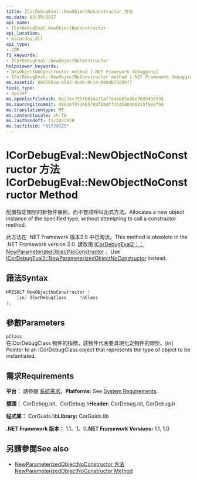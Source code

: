 ```yaml
---
title: ICorDebugEval::NewObjectNoConstructor 方法
ms.date: 03/30/2017
api_name:
- ICorDebugEval.NewObjectNoConstructor
api_location:
- mscordbi.dll
api_type:
- COM
f1_keywords:
- ICorDebugEval::NewObjectNoConstructor
helpviewer_keywords:
- NewObjectNoConstructor method [.NET Framework debugging]
- ICorDebugEval::NewObjectNoConstructor method [.NET Framework debugging]
ms.assetid: 80d509ca-b5e3-4c46-9c14-800db73d9bf7
topic_type:
- apiref
ms.openlocfilehash: bb27ec755fb83dc71af7dd48b5ed6e7699436335
ms.sourcegitcommit: d8020797a6657d0fbbdff362b80300815f682f94
ms.translationtype: MT
ms.contentlocale: zh-TW
ms.lasthandoff: 11/24/2020
ms.locfileid: "95729725"
---
```

# <a name="icordebugevalnewobjectnoconstructor-method"></a><span data-ttu-id="98f59-102">ICorDebugEval::NewObjectNoConstructor 方法</span><span class="sxs-lookup"><span data-stu-id="98f59-102">ICorDebugEval::NewObjectNoConstructor Method</span></span>

<span data-ttu-id="98f59-103">配置指定類型的新物件實例，而不嘗試呼叫函式方法。</span><span class="sxs-lookup"><span data-stu-id="98f59-103">Allocates a new object instance of the specified type, without attempting to call a constructor method.</span></span>  
  
 <span data-ttu-id="98f59-104">此方法在 .NET Framework 版本2.0 中已淘汰。</span><span class="sxs-lookup"><span data-stu-id="98f59-104">This method is obsolete in the .NET Framework version 2.0.</span></span> <span data-ttu-id="98f59-105">請改用 [ICorDebugEval2：： NewParameterizedObjectNoConstructor](icordebugeval2-newparameterizedobjectnoconstructor-method.md) 。</span><span class="sxs-lookup"><span data-stu-id="98f59-105">Use [ICorDebugEval2::NewParameterizedObjectNoConstructor](icordebugeval2-newparameterizedobjectnoconstructor-method.md) instead.</span></span>  
  
## <a name="syntax"></a><span data-ttu-id="98f59-106">語法</span><span class="sxs-lookup"><span data-stu-id="98f59-106">Syntax</span></span>  
  
```cpp  
HRESULT NewObjectNoConstructor (  
    [in] ICorDebugClass     *pClass  
);  
```  
  
## <a name="parameters"></a><span data-ttu-id="98f59-107">參數</span><span class="sxs-lookup"><span data-stu-id="98f59-107">Parameters</span></span>  

 `pClass`  
 <span data-ttu-id="98f59-108">在ICorDebugClass 物件的指標，該物件代表要具現化之物件的類型。</span><span class="sxs-lookup"><span data-stu-id="98f59-108">[in] Pointer to an ICorDebugClass object that represents the type of object to be instantiated.</span></span>  
  
## <a name="requirements"></a><span data-ttu-id="98f59-109">需求</span><span class="sxs-lookup"><span data-stu-id="98f59-109">Requirements</span></span>  

 <span data-ttu-id="98f59-110">**平台：** 請參閱 [系統需求](../../get-started/system-requirements.md)。</span><span class="sxs-lookup"><span data-stu-id="98f59-110">**Platforms:** See [System Requirements](../../get-started/system-requirements.md).</span></span>  
  
 <span data-ttu-id="98f59-111">**標頭：** CorDebug.idl、CorDebug.h</span><span class="sxs-lookup"><span data-stu-id="98f59-111">**Header:** CorDebug.idl, CorDebug.h</span></span>  
  
 <span data-ttu-id="98f59-112">**程式庫：** CorGuids.lib</span><span class="sxs-lookup"><span data-stu-id="98f59-112">**Library:** CorGuids.lib</span></span>  
  
 <span data-ttu-id="98f59-113">**.NET Framework 版本：** 1.1、1。0</span><span class="sxs-lookup"><span data-stu-id="98f59-113">**.NET Framework Versions:** 1.1, 1.0</span></span>  
  
## <a name="see-also"></a><span data-ttu-id="98f59-114">另請參閱</span><span class="sxs-lookup"><span data-stu-id="98f59-114">See also</span></span>

- [<span data-ttu-id="98f59-115">NewParameterizedObjectNoConstructor 方法</span><span class="sxs-lookup"><span data-stu-id="98f59-115">NewParameterizedObjectNoConstructor Method</span></span>](icordebugeval2-newparameterizedobjectnoconstructor-method.md)
